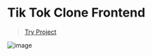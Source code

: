 # Tik Tok Clone Frontend

> [Try Project](https://tik-tok-clone-0.web.app/)

![image](https://user-images.githubusercontent.com/52380781/131895689-b94549b8-b3f2-4d0f-a00a-497f5819d05a.png)
